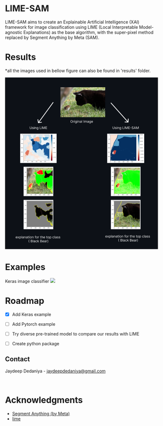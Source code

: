 # LIME-SAM
LIME-SAM aims to create an Explainable Artificial Intelligence (XAI) framework for image classification using LIME (Local Interpretable Model-agnostic Explanations) as the base algorithm, with the super-pixel method replaced by Segment Anything by Meta (SAM).


# Results
*all the images used in bellow figure can also be found in 'results' folder.

![](results/LIME-SAM-explaination.png?raw=true "Title")


# Examples
Keras image classifier  <a href="https://colab.research.google.com/drive/1bj6B-O47NHpqsWovOrVZcpWNhIfO56sj?usp=sharing" target="_blank">
    <img src="https://colab.research.google.com/assets/colab-badge.svg"/>
</a>


<!-- ROADMAP -->
# Roadmap

- [x] Add Keras example
- [ ] Add Pytorch example
- [ ] Try diverse pre-trained model to compare our results with LIME
- [ ] Create python package


## Contact

Jaydeep Dedaniya - [jaydeepdedaniya@gmail.com](jaydeepdedaniya@gmail.com)

<div align="left">
  <a href="https://github.com/jaydeep-work" style="text-decoration:none;">
    <img src="https://github.com/ultralytics/assets/raw/main/social/logo-social-github.png" width="5%" alt="" /></a>
  <img src="https://github.com/ultralytics/assets/raw/main/social/logo-transparent.png" width="5%" alt="" />
  <a href="https://www.linkedin.com/in/jaydeep-dedaniya/" style="text-decoration:none;">
    <img src="https://github.com/ultralytics/assets/raw/main/social/logo-social-linkedin.png" width="5%" alt="" /></a>
</div>

# Acknowledgments
* [Segment Anything (by Meta)](https://github.com/facebookresearch/segment-anything)
* [lime](https://github.com/marcotcr/lime)
